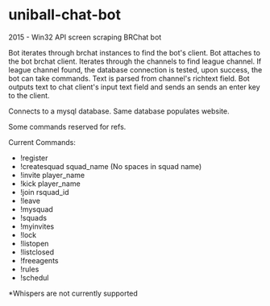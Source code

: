 # uniball-chat-bot
2015 - Win32 API screen scraping BRChat bot

Bot iterates through brchat instances to find the bot's client.
Bot attaches to the bot brchat client.
Iterates through the channels to find league channel.
If league channel found, the database connection is tested, upon success, the bot can take commands.
Text is parsed from channel's richtext field.
Bot outputs text to chat client's input text field and sends an sends an enter key to the client.

Connects to a mysql database. Same database populates website.

Some commands reserved for refs.

Current Commands:
- !register
- !createsquad squad_name (No spaces in squad name)
- !invite player_name
- !kick player_name
- !join rsquad_id
- !leave
- !mysquad
- !squads
- !myinvites
- !lock
- !listopen
- !listclosed
- !freeagents
- !rules
- !schedul

*Whispers are not currently supported

